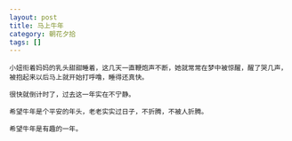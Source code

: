 ```yaml
---
layout: post
title: 马上牛年
category: 朝花夕拾
tags: []
---
```


	小妞衔着妈妈的乳头甜甜睡着，这几天一直鞭炮声不断，她就常常在梦中被惊醒，醒了哭几声，被抱起来以后马上就开始打呼噜，睡得还真快。

	很快就倒计时了，过去这一年实在不宁静。

	希望牛年是个平安的年头，老老实实过日子，不折腾，不被人折腾。

	希望牛年是有趣的一年。